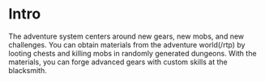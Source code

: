 # Intro

The adventure system centers around new gears, new mobs, and new challenges. You can obtain materials from the adventure world(/rtp) by looting chests and killing mobs in randomly generated dungeons. With the materials, you can forge advanced gears with custom skills at the blacksmith.
